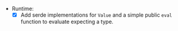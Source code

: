 - Runtime:
    - [x] Add serde implementations for `Value` and a simple public `eval` function to evaluate expecting a type.
